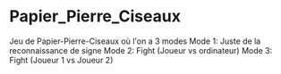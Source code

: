 # Papier_Pierre_Ciseaux
Jeu de Papier-Pierre-Ciseaux où l'on a 3 modes
Mode 1: Juste de la reconnaissance de signe
Mode 2: Fight (Joueur vs ordinateur)
Mode 3: Fight (Joueur 1 vs Joueur 2)
